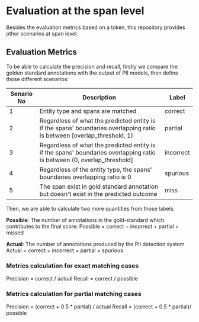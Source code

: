 # Evaluation at the span level
Besides the evaluation metrics based on a token, this repository provides other scenarios at span level. 

## Evaluation Metrics
To be able to calculate the precision and recall, firstly we compare the golden standard annotations with the output of PII models, then define those different scenarios:


| Senario No | Description | Label |
| ---------- | ----------- | ----- |
| 1 | Entity type and spans are matched | correct |
| 2 | Regardless of what the predicted entity is if the spans' boundaries overlapping ratio is between [overlap_threshold, 1) | partial |
| 3 | Regardless of what the predicted entity is if the spans' boundaries overlapping ratio is between (0, overlap_threshold] | incorrect |
| 4 | Regardless of the entity type, the spans' boundaries overlapping ratio is 0 | spurious |
| 5 | The span exist in gold standard annotation but doesn't exist in the predicted outcome | miss |

Then, we are able to calculate two more quantities from those labels:

<b>Possible</b>: The number of annotations in the gold-standard which contributes to the final score:
    Possible = correct + incorrect + partial + missed
    
<b>Actual</b>: The number of annotations produced by the PII detection system
    Actual = correct + incorrect + partial + spurious

### Metrics calculation for exact matching cases
Precision = correct / actual
Recall = correct / possible

### Metrics calculation for partial matching cases
Precision = (correct + 0.5 * partial) / actual
Recall = (correct + 0.5 * partial)/ possible
